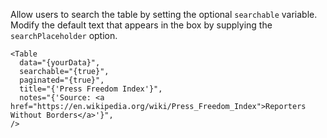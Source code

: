 Allow users to search the table by setting the optional `searchable` variable. Modify the default text that appears in the box by supplying the `searchPlaceholder` option.

```svelte
<Table
  data="{yourData}",
  searchable="{true}",
  paginated="{true}",
  title="{'Press Freedom Index'}",
  notes="{'Source: <a href="https://en.wikipedia.org/wiki/Press_Freedom_Index">Reporters Without Borders</a>'}",
/>
```
